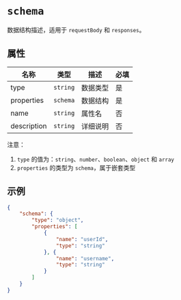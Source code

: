 # `schema`

数据结构描述，适用于 `requestBody` 和 `responses`。

## 属性

| 名称        | 类型     | 描述     | 必填 |
| ----------- | -------- | -------- | ---- |
| type        | `string` | 数据类型 | 是   |
| properties  | `schema` | 数据结构 | 是   |
| name        | `string` | 属性名   | 否   |
| description | `string` | 详细说明 | 否   |

注意：

1. `type` 的值为：`string`、`number`、`boolean`、`object` 和 `array`
2. `properties` 的类型为 `schema`，属于嵌套类型

<!-- 当后台功能稳定后，补充全属性 -->

## 示例

```json
{
    "schema": {
        "type": "object",
        "properties": [
            {
                "name": "userId",
                "type": "string"
            }, {
                "name": "username",
                "type": "string"
            }
        ]
    }
}
```
